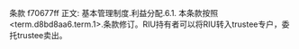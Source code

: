 条款 f70677ff 正文:
基本管理制度.利益分配.6.1. 本条款按照<term.d8bd8aa6.term.1>.条款修订。RIU持有者可以将RIU转入trustee专户，委托trustee卖出。
